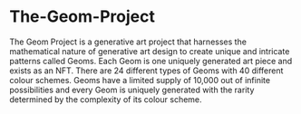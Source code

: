 # The-Geom-Project
The Geom Project is a generative art project that harnesses the mathematical nature of generative art design to create unique and intricate patterns called Geoms.  Each Geom is one uniquely generated art piece and exists as an NFT.  There are 24 different types of Geoms with 40 different colour schemes. Geoms have a limited supply of 10,000 out of infinite possibilities and every Geom is uniquely generated with the rarity determined by the complexity of its colour scheme. 
